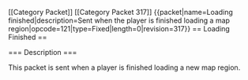 \[\[Category Packet\]\] \[\[Category Packet 317\]\]
{{packet\|name=Loading finished\|description=Sent when the player is
finished loading a map
region\|opcode=121\|type=Fixed\|length=0\|revision=317}} == Loading
Finished ==

=== Description ===

This packet is sent when a player is finished loading a new map region.
